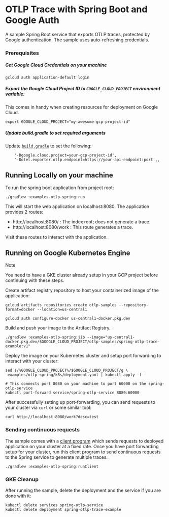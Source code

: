 # OTLP Trace with Spring Boot and Google Auth

A sample Spring Boot service that exports OTLP traces, protected by Google authentication. The sample uses auto-refreshing credentials.

### Prerequisites

##### Get Google Cloud Credentials on your machine

```shell
gcloud auth application-default login
```

##### Export the Google Cloud Project ID to `GOOGLE_CLOUD_PROJECT` environment variable:

This comes in handy when creating resources for deployment on Google Cloud.

```shell
export GOOGLE_CLOUD_PROJECT="my-awesome-gcp-project-id"
```

##### Update build.gradle to set required arguments

Update [`build.gradle`](build.grade) to set the following:

```
	'-Dgoogle.cloud.project=your-gcp-project-id',
	'-Dotel.exporter.otlp.endpoint=https://your-api-endpoint:port',,
```

## Running Locally on your machine

To run the spring boot application from project root:

```shell
./gradlew :examples-otlp-spring:run
```

This will start the web application on localhost:8080. The application provides 2 routes:
 - http://localhost:8080/ : The index root; does not generate a trace.
 - http://localhost:8080/work : This route generates a trace.

Visit these routes to interact with the application.

## Running on Google Kubernetes Engine

> [!NOTE]
> You need to have a GKE cluster already setup in your GCP project before continuing with these steps.

Create artifact registry repository to host your containerized image of the application:
```shell
gcloud artifacts repositories create otlp-samples --repository-format=docker --location=us-central1

gcloud auth configure-docker us-central1-docker.pkg.dev
```

Build and push your image to the Artifact Registry.
```shell
./gradlew :examples-otlp-spring:jib --image="us-central1-docker.pkg.dev/$GOOGLE_CLOUD_PROJECT/otlp-samples/spring-otlp-trace-example:v1"
```

Deploy the image on your Kubernetes cluster and setup port forwarding to interact with your cluster:
```shell
sed s/%GOOGLE_CLOUD_PROJECT%/$GOOGLE_CLOUD_PROJECT/g \
 examples/otlp-spring/k8s/deployment.yaml | kubectl apply -f -

# This connects port 8080 on your machine to port 60000 on the spring-otlp-service
kubectl port-forward service/spring-otlp-service 8080:60000
```

After successfully setting up port-forwarding, you can send requests to your cluster via `curl` or some similar tool: 
```shell
curl http://localhost:8080/work?desc=test
```

### Sending continuous requests

The sample comes with a [client program](src/test/java/com/google/cloud/opentelemetry/examples/otlpspring/MainClient.java) which sends requests to deployed application on your cluster at a fixed rate.
Once you have port forwarding setup for your cluster, run this client program to send continuous requests to the Spring service to generate multiple traces.

```shell
./gradlew :examples-otlp-spring:runClient
```

### GKE Cleanup

After running the sample, delete the deployment and the service if you are done with it:
```shell
kubectl delete services spring-otlp-service
kubectl delete deployment spring-otlp-trace-example
```
